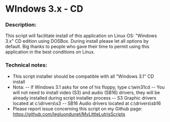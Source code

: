 # WIndows 3.x - CD

### Description:
This script will facilitate install of this application on Linux OS:
"Windows 3.x" CD edition using DOSBox.
During install please let all options by default.
Big thanks to people who gave their time to permit using this application in the best conditions on Linux.

### Technical notes:
- This script installer should be compatible with all "Windows 3.1" CD install
- Nota:
-- If Windows 3.1 asks for one of his floppy, type c:\win31cd
-- You will not need to install video (S3) and audio (SB16) drivers, they will be already installed during script installer process
-- S3 Graphic drivers located at c:\drivers\s3 
-- SB16 Audio drivers located at c:\drivers\sb16
- Please report issue concerning this script on my Github page:
https://github.com/legluondunet/MyLittleLutrisScripts
